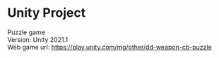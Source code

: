 # Unity Project
Puzzle game </br>
Version: Unity 2021.1 </br>
Web game url: https://play.unity.com/mg/other/dd-weapon-cb-puzzle
